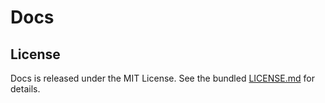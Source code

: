 Docs
=

## License

Docs is released under the MIT License. See the bundled
[LICENSE.md](LICENSE.md) for details.
